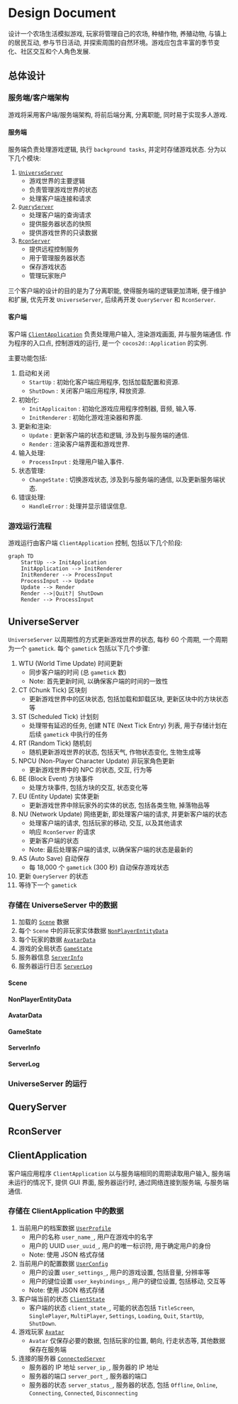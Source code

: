 # Design Document

设计一个农场生活模拟游戏, 玩家将管理自己的农场, 种植作物, 养殖动物, 与镇上的居民互动, 参与节日活动, 并探索周围的自然环境。游戏应包含丰富的季节变化、社区交互和个人角色发展.

## 总体设计

### 服务端/客户端架构

游戏将采用客户端/服务端架构, 将前后端分离, 分离职能, 同时易于实现多人游戏.

#### 服务端

服务端负责处理游戏逻辑, 执行 `background tasks`, 并定时存储游戏状态. 分为以下几个模块:

1. [`UniverseServer`](#universeserver)
   - 游戏世界的主要逻辑
   - 负责管理游戏世界的状态
   - 处理客户端连接和请求
2. [`QueryServer`](#queryserver)
   - 处理客户端的查询请求
   - 提供服务器状态的快照
   - 提供游戏世界的只读数据
3. [`RconServer`](#rconserver)
   - 提供远程控制服务
   - 用于管理服务器状态
   - 保存游戏状态
   - 管理玩家账户

三个客户端的设计的目的是为了分离职能, 使得服务端的逻辑更加清晰, 便于维护和扩展, 优先开发 `UniverseServer`, 后续再开发 `QueryServer` 和 `RconServer`.

#### 客户端

客户端 [`ClientApplication`](#clientapplication) 负责处理用户输入, 渲染游戏画面, 并与服务端通信.
作为程序的入口点, 控制游戏的运行, 是一个 `cocos2d::Application` 的实例.

主要功能包括:

1. 启动和关闭
   - `StartUp` : 初始化客户端应用程序, 包括加载配置和资源.
   - `ShutDown` : 关闭客户端应用程序, 释放资源.
2. 初始化:
   - `InitApplicaiton` : 初始化游戏应用程序控制器, 音频, 输入等.
   - `InitRenderer` : 初始化游戏渲染器和界面.
3. 更新和渲染:
   - `Update` : 更新客户端的状态和逻辑, 涉及到与服务端的通信.
   - `Render` : 渲染客户端界面和游戏世界.
4. 输入处理:
   - `ProcessInput` : 处理用户输入事件.
5. 状态管理:
   - `ChangeState` : 切换游戏状态, 涉及到与服务端的通信, 以及更新服务端状态.
6. 错误处理:
   - `HandleError` : 处理并显示错误信息.

### 游戏运行流程

游戏运行由客户端 `ClientApplication` 控制, 包括以下几个阶段:

``` Mermaid
graph TD
    StartUp --> InitApplication
    InitApplication --> InitRenderer
    InitRenderer --> ProcessInput
    ProcessInput --> Update
    Update --> Render
    Render -->|Quit?| ShutDown
    Render --> ProcessInput
```

## UniverseServer

`UniverseServer` 以周期性的方式更新游戏世界的状态, 每秒 60 个周期, 一个周期为一个 `gametick`. 每个 `gametick` 包括以下几个步骤:

1. WTU (World Time Update) 时间更新
   - 同步客户端的时间 (总 `gametick` 数)
   - Note: 首先更新时间, 以确保客户端的时间的一致性
2. CT (Chunk Tick) 区块刻
   - 更新游戏世界中的区块状态, 包括加载和卸载区块, 更新区块中的方块状态等
3. ST (Scheduled Tick) 计划刻
   - 处理带有延迟的任务, 创建 NTE (Next Tick Entry) 列表, 用于存储计划在后续 `gametick` 中执行的任务
4. RT (Random Tick) 随机刻
   - 随机更新游戏世界的状态, 包括天气, 作物状态变化, 生物生成等
5. NPCU (Non-Player Character Update) 非玩家角色更新
   - 更新游戏世界中的 NPC 的状态, 交互, 行为等
6. BE (Block Event) 方块事件
   - 处理方块事件, 包括方块的交互, 状态变化等
7. EU (Entity Update) 实体更新
   - 更新游戏世界中除玩家外的实体的状态, 包括各类生物, 掉落物品等
8. NU (Network Update) 网络更新, 即处理客户端的请求, 并更新客户端的状态
   - 处理客户端的请求, 包括玩家的移动, 交互, 以及其他请求
   - 响应 `RconServer` 的请求
   - 更新客户端的状态
   - Note: 最后处理客户端的请求, 以确保客户端的状态是最新的
9. AS (Auto Save) 自动保存
   - 每 18,000 个 `gametick` (300 秒) 自动保存游戏状态
10. 更新 `QueryServer` 的状态
11. 等待下一个 `gametick`

### 存储在 UniverseServer 中的数据

1. 加载的 [`Scene`](#scene) 数据
2. 每个 `Scene` 中的非玩家实体数据 [`NonPlayerEntityData`](#nonplayerentitydata)
3. 每个玩家的数据 [`AvatarData`](#avatardata)
4. 游戏的全局状态 [`GameState`](#gamestate)
5. 服务器信息 [`ServerInfo`](#serverinfo)
6. 服务器运行日志 [`ServerLog`](#serverlog)

#### Scene

#### NonPlayerEntityData

#### AvatarData

#### GameState

#### ServerInfo

#### ServerLog

### UniverseServer 的运行

## QueryServer

## RconServer

## ClientApplication

客户端应用程序 `ClientApplication` 以与服务端相同的周期读取用户输入, 服务端未运行的情况下, 提供 GUI 界面, 服务器运行时, 通过网络连接到服务端, 与服务端通信.

### 存储在 ClientApplication 中的数据

1. 当前用户的档案数据 [`UserProfile`](#userprofile)
   - 用户的名称 `user_name_`, 用户在游戏中的名字
   - 用户的 UUID `user_uuid_`, 用户的唯一标识符, 用于确定用户的身份
   - Note: 使用 JSON 格式存储
2. 当前用户的配置数据 [`UserConfig`](#userconfig)
   - 用户的设置 `user_settings_`, 用户的游戏设置, 包括音量, 分辨率等
   - 用户的键位设置 `user_keybindings_`, 用户的键位设置, 包括移动, 交互等
   - Note: 使用 JSON 格式存储
3. 客户端当前的状态 [`ClientState`](#clientstate)
   - 客户端的状态 `client_state_`, 可能的状态包括 `TitleScreen`, `SinglePlayer`, `MultiPlayer`, `Settings`, `Loading`, `Quit`, `StartUp`, `ShutDown`.
4. 游戏玩家 [`Avatar`](#avatar)
   - `Avatar` 仅保存必要的数据, 包括玩家的位置, 朝向, 行走状态等, 其他数据保存在服务端
5. 连接的服务器 [`ConnectedServer`](#connectedserver)
   - 服务器的 IP 地址 `server_ip_`, 服务器的 IP 地址
   - 服务器的端口 `server_port_`, 服务器的端口
   - 服务器的状态 `server_status_`, 服务器的状态, 包括 `Offline`, `Online`, `Connecting`, `Connected`, `Disconnecting`
